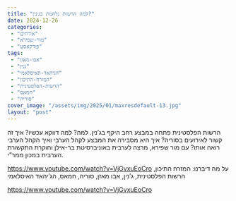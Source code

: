 ```yaml
---
title: "למה הרשות נלחמת בג׳נין?"
date: 2024-12-26
categories: 
 - "אורחים"
 - "מור-שפירא"
 - "פודקאסט"
tags: 
 - "אבו-מאזן"
 - "גנין"
 - "הגיהאד-האיסלאמי"
 - "המזרח-התיכון"
 - "הרשות-הפלסטינית"
 - "חמאס"
 - "סוריה"
cover_image: "/assets/img/2025/01/maxresdefault-13.jpg"
layout: "post"
---
```


הרשות הפלסטינית פתחה במבצע רחב היקף בג’נין. למה? למה דווקא עכשיו? איך זה קשור לאירועים בסוריה? איך היא מסבירה את המבצע לקהל הערבי ואיך הקהל הערבי רואה אותו? עם מור שפירא, מרצה לערבית באוניברסיטת בר-אילן וחוקרת התקשורת הערבית במכון ממר”י.

<https://www.youtube.com/watch?v=VjGvxuEoCro>
על מה דיברנו: המזרח התיכון, הרשות הפלסטינית, ג’נין, אבו מאזן, סוריה, חמאס, הג’יהאד האיסלאמי

<https://www.youtube.com/watch?v=VjGvxuEoCro>
